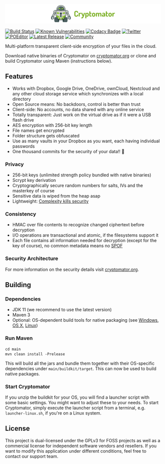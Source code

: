 ![cryptomator](cryptomator.png)

[![Build Status](https://travis-ci.org/cryptomator/cryptomator.svg?branch=master)](https://travis-ci.org/cryptomator/cryptomator)
[![Known Vulnerabilities](https://snyk.io/test/github/cryptomator/cryptomator/badge.svg?targetFile=main%2Fpom.xml)](https://snyk.io/test/github/cryptomator/cryptomator?targetFile=main%2Fpom.xml)
[![Codacy Badge](https://api.codacy.com/project/badge/Grade/2a0adf3cec6a4143b91035d3924178f1)](https://www.codacy.com/app/cryptomator/cryptomator?utm_source=github.com&amp;utm_medium=referral&amp;utm_content=cryptomator/cryptomator&amp;utm_campaign=Badge_Grade)
[![Twitter](https://img.shields.io/badge/twitter-@Cryptomator-blue.svg?style=flat)](http://twitter.com/Cryptomator)
[![POEditor](https://img.shields.io/badge/POEditor-Help%20Translate-blue.svg?style=flat)](https://poeditor.com/join/project/bHwbvJmx0E)
[![Latest Release](https://img.shields.io/github/release/cryptomator/cryptomator.svg)](https://github.com/cryptomator/cryptomator/releases/latest)
[![Community](https://img.shields.io/badge/help-Community-orange.svg)](https://community.cryptomator.org)

Multi-platform transparent client-side encryption of your files in the cloud.

Download native binaries of Cryptomator on [cryptomator.org](https://cryptomator.org/) or clone and build Cryptomator using Maven (instructions below).

## Features

- Works with Dropbox, Google Drive, OneDrive, ownCloud, Nextcloud and any other cloud storage service which synchronizes with a local directory
- Open Source means: No backdoors, control is better than trust
- Client-side: No accounts, no data shared with any online service
- Totally transparent: Just work on the virtual drive as if it were a USB flash drive
- AES encryption with 256-bit key length
- File names get encrypted
- Folder structure gets obfuscated
- Use as many vaults in your Dropbox as you want, each having individual passwords
- One thousand commits for the security of your data!! :tada:

### Privacy

- 256-bit keys (unlimited strength policy bundled with native binaries)
- Scrypt key derivation
- Cryptographically secure random numbers for salts, IVs and the masterkey of course
- Sensitive data is wiped from the heap asap
- Lightweight: [Complexity kills security](https://www.schneier.com/essays/archives/1999/11/a_plea_for_simplicit.html)

### Consistency

- HMAC over file contents to recognize changed ciphertext before decryption
- I/O operations are transactional and atomic, if the filesystems support it
- Each file contains all information needed for decryption (except for the key of course), no common metadata means no [SPOF](http://en.wikipedia.org/wiki/Single_point_of_failure)

### Security Architecture

For more information on the security details visit [cryptomator.org](https://cryptomator.org/architecture/).

## Building

### Dependencies

* JDK 11 (we recommend to use the latest version)
* Maven 3
* Optional: OS-dependent build tools for native packaging (see [Windows](https://github.com/cryptomator/cryptomator-win), [OS X](https://github.com/cryptomator/cryptomator-osx), [Linux](https://github.com/cryptomator/builder-containers))

### Run Maven

```
cd main
mvn clean install -Prelease
```

This will build all the jars and bundle them together with their OS-specific dependencies under `main/buildkit/target`. This can now be used to build native packages.

### Start Cryptomator

If you unzip the buildkit for your OS, you will find a launcher script with some basic settings. You might want to adjust these to your needs. To start Cryptomator, simply execute the launcher script from a terminal, e.g. `launcher-linux.sh`, if you're on a Linux system.

## License

This project is dual-licensed under the GPLv3 for FOSS projects as well as a commercial license for independent software vendors and resellers. If you want to modify this application under different conditions, feel free to contact our support team.
